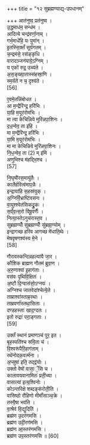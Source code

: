 +++
title = "१२ सुब्रह्मण्याद्य्-उपधानम्"

+++
आत॑नुष्व॒ प्रत॑नुष्व ।  
उ॒द्धमाध॑म॒ सन्ध॑म ।  
आदित्ये चन्द्र॑वर्णा॒नाम् ।  
गर्भ॒माधे॑हि॒ यः पुमा॑न् ।  
इ॒तस्सि॒क्तँ सूर्य॑गतम् ।  
च॒न्द्रम॑से॒ रस॑ङ्कृधि ।  
वारादञ्जन॑याग्रे॒ऽग्निम् ।  
य एको॑ रुद्र॒ उच्य॑ते ।  
अ॒स॒ङ्ख्या॒तास्स॑हस्रा॒णि ।  
स्म॒र्यते॑ न च॒ दृश्य॑ते ।  
[56]




ए॒वमे॒तन्नि॑बोधत ।  
आ म॒न्द्रैरि॑न्द्र॒ हरि॑भिः ।  
या॒हि म॒यूर॑रोमभिः ।  
मा त्वा केचिन्निये मुरि॑न्नपा॒शिनः ।  
द॒ध॒न्वेव॒ ता इ॑हि ।  
मा म॒न्द्रैरि॑न्द्र॒ हरि॑भिः ।  
या॒मि म॒यूर॑रोमभिः ।  
मा मा केचिन्निये मुरि॑न्नपा॒शिनः ।  
नि॒ध॒न्वेव॒ ता (2) म् इ॑मि ।  
अणुभिश्च म॑हद्भि॒श्च ।  
[57]




नि॒घृष्वै॑रस॒मायु॑तैः ।  
कालैर्हरित्व॑माप॒न्नैः ।  
इन्द्राया॑हि स॒हस्र॑युक् ।  
अ॒ग्निर्वि॒भ्राष्टि॑वसनः ।  
वा॒युश्श्वेत॑सिकद्रु॒कः ।  
स॒व्ँव॒त्स॒रो वि॑षू॒वर्णैः॑ ।  
नित्या॒स्तेऽनुच॑रास्त॒व ।  
सुब्रह्मण्योँ सुब्रह्मण्योँ सु॑ब्रह्म॒ण्योम् ।  
इन्द्रागच्छ हरिव आगच्छ मे॑धाति॒थेः ।  
मेषवृषणश्व॑स्य मे॒ने ।  
[58]




गौरावस्कन्दिन्नहल्या॑यै जा॒र ।  
कौशिक ब्राह्मण गौतम॑ ब्रुवा॒ण ।  
अ॒रु॒णाश्वा॑ इ॒हाग॑ताः ।  
वस॑वः पृथिवि॒क्षितः॑ ।  
अ॒ष्टौ दि॒ग्वास॑सो॒ऽग्नयः॑ ।  
अग्निश्च जातवेदा॑श्चेत्ये॒ते ।  
ताम्राश्वा॑स्ताम्र॒रथाः ।  
ताम्रवर्णा॑स्तथा॒सिताः ।  
दण्डहस्ताः॑ खाद॒ग्दतः ।  
इतो रुद्राः॑ परा॒ङ्गताः ।  
[59]




उक्तँ स्थानं प्रमाणञ्च॑ पुर॒ इत ।  
बृह॒स्पति॑श्च सवि॒ता च॑ ।  
वि॒श्वरू॑पैरि॒हाग॑ताम् ।  
रथे॑नोदक॒वर्त्म॑ना ।  
अ॒प्सुषा॑ इति॒ तद्द्व॑योः ।  
उक्तो वेषो॑ वासा॒ँ॒सि च ।  
कालावयवानामितः॑ प्रती॒च्या ।  
वासात्या॑ इत्य॒श्विनोः ।  
कोऽन्तरिक्षे शब्दङ्क॑रोती॒ति ।  
वासिष्ठो रौहिणो मीमाँ॑साञ्च॒क्रे ।  
तस्यै॒षा भव॑ति ।  
वा॒श्रेव॑ वि॒द्युदिति॑ ।  
ब्रह्म॑ण उ॒दर॑णमसि ।  
ब्रह्म॑ण उदी॒रण॑मसि ।  
ब्रह्म॑ण आ॒स्तर॑णमसि ।  
ब्रह्म॑ण उप॒स्तर॑णमसि ॥ [60]


